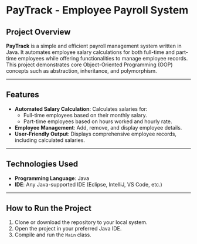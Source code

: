 # PayTrack - Employee Payroll System  

## Project Overview  
**PayTrack** is a simple and efficient payroll management system written in Java. It automates employee salary calculations for both full-time and part-time employees while offering functionalities to manage employee records. This project demonstrates core Object-Oriented Programming (OOP) concepts such as abstraction, inheritance, and polymorphism.  

---

## Features  
- **Automated Salary Calculation**: Calculates salaries for:  
  - Full-time employees based on their monthly salary.  
  - Part-time employees based on hours worked and hourly rate.  
- **Employee Management**: Add, remove, and display employee details.  
- **User-Friendly Output**: Displays comprehensive employee records, including calculated salaries.  

---

## Technologies Used  
- **Programming Language**: Java  
- **IDE**: Any Java-supported IDE (Eclipse, IntelliJ, VS Code, etc.)  

---

## How to Run the Project  
1. Clone or download the repository to your local system.  
2. Open the project in your preferred Java IDE.  
3. Compile and run the `Main` class.  
